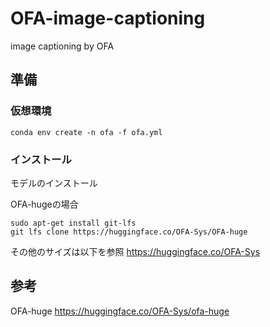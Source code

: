 # OFA-image-captioning
image captioning by OFA


## 準備

### 仮想環境

```
conda env create -n ofa -f ofa.yml
```

### インストール
モデルのインストール

OFA-hugeの場合
```
sudo apt-get install git-lfs
git lfs clone https://huggingface.co/OFA-Sys/OFA-huge
```

その他のサイズは以下を参照
https://huggingface.co/OFA-Sys

## 参考

OFA-huge
https://huggingface.co/OFA-Sys/ofa-huge

